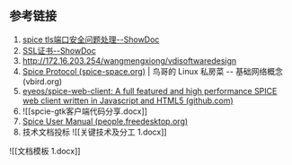 ## 参考链接
1. [spice tls端口安全问题处理--ShowDoc](http://192.168.0.161:4999/web/#/3/3794)
2. [SSL证书--ShowDoc](http://192.168.0.161:4999/web/#/3/1389)
3. http://172.16.203.254/wangmengxiong/vdisoftwaredesign
4. [Spice Protocol (spice-space.org)](https://www.spice-space.org/spice-protocol.html) | 鸟哥的 Linux 私房菜 -- 基础网络概念 (vbird.org)
5. [eyeos/spice-web-client: A full featured and high performance SPICE web client written in Javascript and HTML5 (github.com)](https://github.com/eyeos/spice-web-client)
6. ![[spcie-gtk客户端代码分享.docx]]
7. [Spice User Manual (people.freedesktop.org)](https://people.freedesktop.org/~teuf/spice-doc/html/)
8. 技术文档投标 
![[关键技术及分工 1.docx]]

![[文档模板 1.docx]]